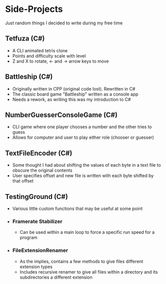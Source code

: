# Side-Projects
Just random things I decided to write during my free time

## Tetfuza (C#)
- A CLI animated tetris clone
- Points and difficulty scale with level
- Z and X to rotate, <- and -> arrow keys to move

## Battleship (C#)
- Originally written in CPP (original code lost). Rewritten in C#
- The classic board game "Battleship" written as a console app
- Needs a rework, as writing this was my introduction to C#

## NumberGuesserConsoleGame (C#)
- CLI game where one player chooses a number and the other tries to guess
- Allows for computer and user to play either role (chooser or guesser)

## TextFileEncoder (C#)
- Some thought I had about shifting the values of each byte in a text file to obscure the original contents
- User specifies offset and new file is written with each byte shifted by that offset

## TestingGround (C#)
- Various little custom functions that may be useful at some point
- ### Framerate Stabilizer
  - Can be used within a main loop to force a specific run speed for a program
- ### FileExtensionRenamer
  - As the implies, contains a few methods to give files different extension types
  - Includes recursive renamer to give all files within a directory and its subdirectories a different extension
